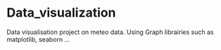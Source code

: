 # Data_visualization
Data visualisation project on meteo data. Using Graph librairies such as matplotlib, seaborn ...
